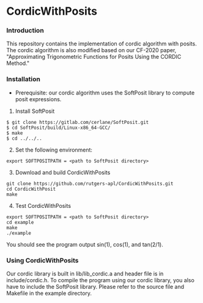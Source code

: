 # CordicWithPosits

### Introduction

This repository contains the implementation of cordic algorithm with posits. The cordic algorithm is also modified based on our CF-2020 paper, "Approximating Trigonometric Functions for Posits Using the CORDIC Method."

### Installation

* Prerequisite: our cordic algorithm uses the SoftPosit library to compute posit expressions.

1. Install SoftPosit
```
$ git clone https://gitlab.com/cerlane/SoftPosit.git
$ cd SoftPosit/build/Linux-x86_64-GCC/
$ make
$ cd ../../..
```

2. Set the following environment:
```
export SOFTPOSITPATH = <path to SoftPosit directory>
```

3. Download and build CordicWithPosits
```
git clone https://github.com/rutgers-apl/CordicWithPosits.git
cd CordicWithPosit
make
```

4. Test CordicWithPosits 
```
export SOFTPOSITPATH = <path to SoftPosit directory>
cd example
make
./example
```
You should see the program output sin(1), cos(1), and tan(2/1).

### Using CordicWithPosits
Our cordic library is built in lib/lib_cordic.a and header file is in include/cordic.h. To compile the program using our cordic library, you also have to include the SoftPosit library. Please refer to the source file and Makefile in the example directory.
